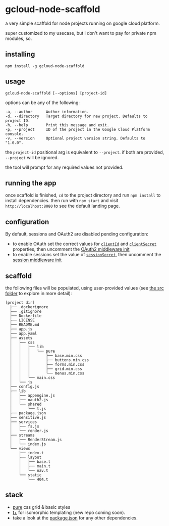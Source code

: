 # gcloud-node-scaffold

a very simple scaffold for node projects running on google cloud platform.

super customized to my usecase, but i don't want to pay for private npm modules, so.

## installing

`npm install -g gcloud-node-scaffold`

## usage

`gcloud-node-scaffold [--options] [project-id]`

options can be any of the following:

    -a, --author      Author information.
    -d, --directory   Target directory for new project. Defaults to project ID.
    -h, --help        Print this message and exit.
    -p, --project     ID of the project in the Google Cloud Platform console.
    -v, --version     Optional project version string. Defaults to "1.0.0".

the `project-id` positional arg is equivalent to `--project`. if both are provided, `--project` will be ignored.

the tool will prompt for any required values not provided.

## running the app

once scaffold is finished, `cd` to the project directory and run `npm install` to install dependencies. then run with `npm start` and visit `http://localhost:8080` to see the default landing page.

## configuration

By default, sessions and OAuth2 are disabled pending configuration:

- to enable OAuth set the correct values for [`clientId`](https://github.com/davidrekow/gcloud-node-scaffold/tree/master/src/sensitive.js#L6) and [`clientSecret`](https://github.com/davidrekow/gcloud-node-scaffold/tree/master/src/sensitive.js#L7) properties, then uncomment the [OAuth2 middleware init](https://github.com/davidrekow/gcloud-node-scaffold/tree/master/src/app.js#L33)
- to enable sessions set the value of [`sessionSecret`](https://github.com/davidrekow/gcloud-node-scaffold/tree/master/src/sensitive.js#L8), then uncomment the [session middleware init](https://github.com/davidrekow/gcloud-node-scaffold/tree/master/src/app.js#L33)

## scaffold

the following files will be populated, using user-provided values (see [the src folder](https://github.com/davidrekow/gcloud-node-scaffold/tree/master/src/) to explore in more detail):
    
    [project dir]
      ├── .dockerignore
      ├── .gitignore
      ├── Dockerfile
      ├── LICENSE
      ├── README.md
      ├── app.js
      ├── app.yaml
      ├── assets
      │   ├── css
      │   │   ├── lib
      │   │   │   └── pure
      │   │   │       ├── base.min.css
      │   │   │       ├── buttons.min.css
      │   │   │       ├── forms.min.css
      │   │   │       ├── grid.min.css
      │   │   │       └── menus.min.css
      │   │   └── main.css
      │   └── js
      ├── config.js
      ├── lib
      │   ├── appengine.js
      │   ├── oauth2.js
      │   └── shared
      │       └── t.js
      ├── package.json
      ├── sensitive.js
      ├── services
      │   ├── fs.js
      │   └── render.js
      ├── streams
      │   ├── RenderStream.js
      │   └── index.js
      └── views
          ├── index.t
          ├── layout
          │   ├── base.t
          │   ├── main.t
          │   └── nav.t
          └── static
              └── 404.t

## stack
- [pure](https://github.com/yahoo/pure) css grid & basic styles
- [t+](https://github.com/davidrekow/t) for isomorphic templating (new repo coming soon).
- take a look at the [package.json](https://github.com/davidrekow/gcloud-node-scaffold/tree/master/package.json) for any other dependencies.
